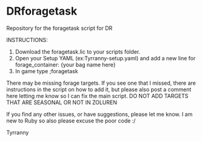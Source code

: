 # DRforagetask
Repository for the foragetask script for DR

INSTRUCTIONS:
1. Download the foragetask.lic to your scripts folder.
2. Open your Setup YAML (ex:Tyrranny-setup.yaml) and add a new line for forage_container: {your bag name here}
3. In game type ;foragetask

There may be missing forage targets. If you see one that I missed, there are instructions in the script on how to add it, but please also post a comment here letting me know so I can fix the main script.
DO NOT ADD TARGETS THAT ARE SEASONAL OR NOT IN ZOLUREN

If you find any other issues, or have suggestions, please let me know. I am new to Ruby so also please excuse the poor code :/

Tyrranny

